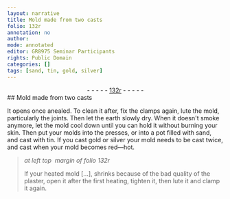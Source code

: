 ```yaml
---
layout: narrative
title: Mold made from two casts
folio: 132r
annotation: no
author:
mode: annotated
editor: GR8975 Seminar Participants
rights: Public Domain
categories: []
tags: [sand, tin, gold, silver]
---
```


 <div class="folio" align="center">- - - - - <a href="http://gallica.bnf.fr/ark:/12148/btv1b10500001g/f269.item.r=" target="_blank">132r</a> - - - - - </div> 
## Mold made from two casts

 
 It opens once anealed. To clean it after, fix the <span class="tool">clamps</span> again, lute the mold, particularly the joints. Then let the earth slowly dry. When it doesn't smoke anymore, let the mold cool down until you can hold it without burning your skin. Then put your molds into the <span class="tool">presses</span>, or into a <span class="tool">pot</span> filled with <span class="material">sand</span>, and cast with <span class="material">tin</span>. If you cast <span class="material">gold</span> or <span class="material">silver</span> your mold needs to be cast twice, and cast when your mold becomes red—hot.
 
> *at left top  margin of folio 132r*
> 
> If your heated mold […], shrinks because of the bad quality of the plaster, open it after the first heating, tighten it, then lute it and clamp it again.
 